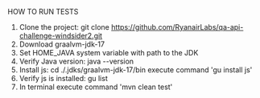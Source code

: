 HOW TO RUN TESTS
1. Clone the project: git clone https://github.com/RyanairLabs/qa-api-challenge-windsider2.git
2. Download graalvm-jdk-17
3. Set HOME_JAVA system variable with path to the JDK
4. Verify Java version: java --version
5. Install js: cd ./.jdks/graalvm-jdk-17/bin
execute command 'gu install js'
6. Verify js is installed: gu list
7. In terminal execute command 'mvn clean test'
